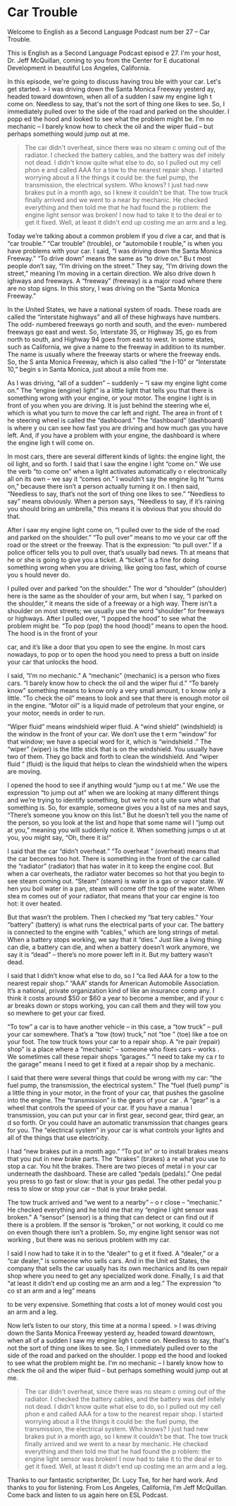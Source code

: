 # Car Trouble

Welcome to English as a Second Language Podcast num ber 27 – Car Trouble.

This is English as a Second Language Podcast episod e 27. I'm your host, Dr. Jeff McQuillan, coming to you from the Center for E ducational Development in beautiful Los Angeles, California.

In this episode, we're going to discuss having trou ble with your car. Let's get started. > I was driving down the Santa Monica Freeway yesterd ay, headed toward downtown, when all of a sudden I saw my engine ligh t come on. Needless to say, that's not the sort of thing one likes to see. So, I immediately pulled over to the side of the road and parked on the shoulder. I popp ed the hood and looked to see what the problem might be. I'm no mechanic – I barely know how to check the oil and the wiper fluid – but perhaps something  would jump out at me.
> The car didn't overheat, since there was no steam c oming out of the radiator. I checked the battery cables, and the battery was def initely not dead. I didn't know quite what else to do, so I pulled out my cell phon e and called AAA for a tow to the nearest repair shop. I started worrying about a ll the things it could be: the fuel pump, the transmission, the electrical system. Who knows? I just had new brakes put in a month ago, so I knew it couldn't be that.
> The tow truck finally arrived and we went to a near by mechanic. He checked everything and then told me that he had found the p roblem: the engine light sensor was broken! I now had to take it to the deal er to get it fixed. Well, at least it didn't end up costing me an arm and a leg.

Today we’re talking about a common problem if you d rive a car, and that is “car trouble.” “Car trouble” (trouble), or “automobile t rouble,” is when you have problems with your car. I said, “I was driving down  the Santa Monica Freeway.” “To drive down” means the same as “to drive on.” Bu t most people don’t say, “I’m driving on the street.” They say, “I’m driving down  the street,” meaning I’m moving in a certain direction. We also drive down h ighways and freeways. A “freeway” (freeway) is a major road where there are  no stop signs. In this story, I was driving on the “Santa Monica Freeway.”

 In the United States, we have a national system of roads. These roads are called the “interstate highways” and all of these highways  have numbers. The odd- numbered freeways go north and south, and the even- numbered freeways go east and west. So, Interstate 35, or Highway 35, go es from north to south, and Highway 94 goes from east to west. In some states, such as California, we give a name to the freeway in addition to its number. The name is usually where the freeway starts or where the freeway ends. So, the S anta Monica Freeway, which is also called “the I-10” or “Interstate 10,” begin s in Santa Monica, just about a mile from me.

As I was driving, “all of a sudden” – suddenly – “I  saw my engine light come on.” The “engine (engine) light” is a little light that tells you that there is something wrong with your engine, or your motor. The engine l ight is in front of you when you are driving. It is just behind the steering whe el, which is what you turn to move the car left and right. The area in front of t he steering wheel is called the “dashboard.” The “dashboard” (dashboard) is where y ou can see how fast you are driving and how much gas you have left. And, if  you have a problem with your engine, the dashboard is where the engine ligh t will come on.

In most cars, there are several different kinds of lights: the engine light, the oil light, and so forth. I said that I saw the engine l ight “come on.” We use the verb “to come on” when a light activates automatically o r electronically all on its own – we say it “comes on.” I wouldn’t say the engine lig ht “turns on,” because there isn’t a person actually turning it on. I then said,  “Needless to say, that’s not the sort of thing one likes to see.” “Needless to say” means obviously. When a person says, “Needless to say, if it’s raining you should bring an umbrella,” this means it is obvious that you should do that.

After I saw my engine light come on, “I pulled over  to the side of the road and parked on the shoulder.” “To pull over” means to mo ve your car off the road or the street or the freeway. That is the expression: “to pull over.” If a police officer tells you to pull over, that’s usually bad news. Th at means that he or she is going to give you a ticket. A “ticket” is a fine for doing something wrong when you are driving, like going too fast, which of course you s hould never do.

I pulled over and parked “on the shoulder.” The wor d “shoulder” (shoulder) here is the same as the shoulder of your arm, but when I  say, “I parked on the shoulder,” it means the side of a freeway or a high way. There isn’t a shoulder on most streets; we usually use the word “shoulder” for freeways or highways. After I pulled over, “I popped the hood” to see what the problem might be. “To pop (pop) the hood (hood)” means to open the hood. The hood is in the front of your

car, and it’s like a door that you open to see the engine. In most cars nowadays, to pop or to open the hood you need to press a butt on inside your car that unlocks the hood.

I said, “I’m no mechanic.” A “mechanic” (mechanic) is a person who fixes cars. “I barely know how to check the oil and the wiper flui d.” “To barely know” something means to know only a very small amount, t o know only a little. “To check the oil” means to look and see that there is enough motor oil in the engine. “Motor oil” is a liquid made of petroleum that your  engine, or your motor, needs in order to run.

“Wiper fluid” means windshield wiper fluid. A “wind shield” (windshield) is the window in the front of your car. We don’t use the t erm “window” for that window; we have a special word for it, which is “windshield .” The “wiper” (wiper) is the little stick that is on the windshield. You usually  have two of them. They go back and forth to clean the windshield. And “wiper fluid ” (fluid) is the liquid that helps to clean the windshield when the wipers are moving.

I opened the hood to see if anything would “jump ou t at me.” We use the expression “to jump out at” when we are looking at many different things and we’re trying to identify something, but we’re not q uite sure what that something is. So, for example, someone gives you a list of na mes and says, “There’s someone you know on this list.” But he doesn’t tell  you the name of the person, so you look at the list and hope that some name wil l “jump out at you,” meaning you will suddenly notice it. When something jumps o ut at you, you might say, “Oh, there it is!”

I said that the car “didn’t overheat.” “To overheat ” (overheat) means that the car becomes too hot. There is something in the front of  the car called the “radiator” (radiator) that has water in it to keep the engine cool. But when a car overheats, the radiator water becomes so hot that you begin to  see steam coming out. “Steam” (steam) is water in a gas or vapor state. W hen you boil water in a pan, steam will come off the top of the water. When stea m comes out of your radiator, that means that your car engine is too hot: it over heated.

But that wasn’t the problem. Then I checked my “bat tery cables.” Your “battery” (battery) is what runs the electrical parts of your  car. The battery is connected to the engine with “cables,” which are long strings of  metal. When a battery stops working, we say that it “dies.” Just like a living thing can die, a battery can die, and when a battery doesn’t work anymore, we say it is “dead” – there’s no more power left in it. But my battery wasn’t dead.

I said that I didn’t know what else to do, so I “ca lled AAA for a tow to the nearest repair shop.” “AAA” stands for American Automobile Association. It’s a national, private organization kind of like an insurance comp any. I think it costs around $50 or $60 a year to become a member, and if your c ar breaks down or stops working, you can call them and they will tow you so mewhere to get your car fixed.

“To tow” a car is to have another vehicle – in this  case, a “tow truck” – pull your car somewhere. That’s a “tow (tow) truck,” not “toe ” (toe) like a toe on your foot. The tow truck tows your car to a repair shop. A “re pair (repair) shop” is a place where a “mechanic” – someone who fixes cars – works . We sometimes call these repair shops “garages.” “I need to take my ca r to the garage” means I need to get it fixed at a repair shop by a mechanic.

I said that there were several things that could be  wrong with my car: “the fuel pump, the transmission, the electrical system.” The  “fuel (fuel) pump” is a little thing in your motor, in the front of your car, that  pushes the gasoline into the engine. The “transmission” is the gears of your car . A “gear” is a wheel that controls the speed of your car. If you have a manua l transmission, you can put your car in first gear, second gear, third gear, an d so forth. Or you could have an automatic transmission that changes gears for you. The “electrical system” in your car is what controls your lights and all of the things that use electricity.

I had “new brakes put in a month ago.” “To put in” or to install brakes means that you put in new brake parts. The “brakes” (brakes) a re what you use to stop a car. You hit the brakes. There are two pieces of metal i n your car underneath the dashboard. These are called “pedals (pedals).” One pedal you press to go fast or slow: that is your gas pedal. The other pedal you p ress to slow or stop your car – that is your brake pedal.

The tow truck arrived and “we went to a nearby” – o r close – “mechanic.” He checked everything and he told me that my “engine l ight sensor was broken.” A “sensor” (sensor) is a thing that can detect or can  find out if there is a problem. If the sensor is “broken,” or not working, it could co me on even though there isn’t a problem. So, my engine light sensor was not working , but there was no serious problem with my car.

I said I now had to take it in to the “dealer” to g et it fixed. A “dealer,” or a “car dealer,” is someone who sells cars. And in the Unit ed States, the company that sells the car usually has its own mechanics and its  own repair shop where you need to get any specialized work done. Finally, I s aid that “at least it didn’t end up costing me an arm and a leg.” The expression “to co st an arm and a leg” means

to be very expensive. Something that costs a lot of  money would cost you an arm and a leg.

Now let’s listen to our story, this time at a norma l speed. > I was driving down the Santa Monica Freeway yesterd ay, headed toward downtown, when all of a sudden I saw my engine ligh t come on. Needless to say, that's not the sort of thing one likes to see. So, I immediately pulled over to the side of the road and parked on the shoulder. I popp ed the hood and looked to see what the problem might be. I'm no mechanic – I barely know how to check the oil and the wiper fluid – but perhaps something  would jump out at me.
> The car didn't overheat, since there was no steam c oming out of the radiator. I checked the battery cables, and the battery was def initely not dead. I didn't know quite what else to do, so I pulled out my cell phon e and called AAA for a tow to the nearest repair shop. I started worrying about a ll the things it could be: the fuel pump, the transmission, the electrical system. Who knows? I just had new brakes put in a month ago, so I knew it couldn't be that.
> The tow truck finally arrived and we went to a near by mechanic. He checked everything and then told me that he had found the p roblem: the engine light sensor was broken! I now had to take it to the deal er to get it fixed. Well, at least it didn't end up costing me an arm and a leg.

Thanks to our fantastic scriptwriter, Dr. Lucy Tse,  for her hard work. And thanks to you for listening. From Los Angeles, California,  I’m Jeff McQuillan. Come back and listen to us again here on ESL Podcast.



